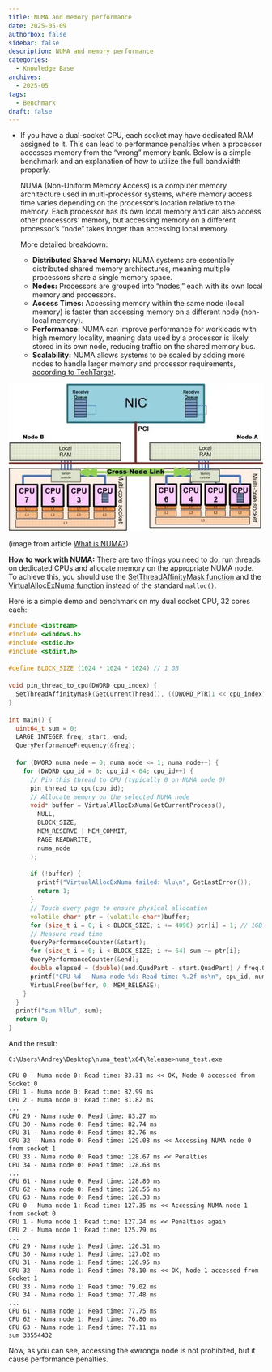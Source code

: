 ```yaml
---
title: NUMA and memory performance
date: 2025-05-09
authorbox: false
sidebar: false
description: NUMA and memory performance
categories:
  - Knowledge Base
archives:
  - 2025-05
tags:
  - Benchmark
draft: false
---
```

- If you have a dual-socket CPU, each socket may have dedicated RAM assigned to it. This can lead to performance penalties when a processor accesses memory from the “wrong” memory bank. Below is a simple benchmark and an explanation of how to utilize the full bandwidth properly.

    <!--more-->
    
    NUMA (Non-Uniform Memory Access) is a computer memory architecture used in multi-processor systems, where memory access time varies depending on the processor’s location relative to the memory. Each processor has its own local memory and can also access other processors’ memory, but accessing memory on a different processor’s “node” takes longer than accessing local memory.
    
    More detailed breakdown:
    
    - **Distributed Shared Memory:**
        NUMA systems are essentially distributed shared memory architectures, meaning multiple processors share a single memory space.
    - **Nodes:**
        Processors are grouped into “nodes,” each with its own local memory and processors.
    - **Access Times:**
        Accessing memory within the same node (local memory) is faster than accessing memory on a different node (non-local memory).
    - **Performance:**
        NUMA can improve performance for workloads with high memory locality, meaning data used by a processor is likely stored in its own node, reducing traffic on the shared memory bus.
    - **Scalability:**
        NUMA allows systems to be scaled by adding more nodes to handle larger memory and processor requirements, [according to TechTarget](https://www.techtarget.com/whatis/definition/NUMA-non-uniform-memory-access).

![](assets/NUMA.webp)

(image from article [What is NUMA?](https://seniordba.wordpress.com/2015/12/23/what-is-numa/))

**How to work with NUMA:**
There are two things you need to do: run threads on dedicated CPUs and allocate memory on the appropriate NUMA node. To achieve this, you should use the [SetThreadAffinityMask function](https://learn.microsoft.com/en-us/windows/win32/api/winbase/nf-winbase-setthreadaffinitymask) and the [VirtualAllocExNuma function](https://learn.microsoft.com/en-us/windows/win32/api/memoryapi/nf-memoryapi-virtualallocexnuma) instead of the standard `malloc()`.

Here is a simple demo and benchmark on my dual socket CPU, 32 cores each:

```c++
#include <iostream>
#include <windows.h>
#include <stdio.h>
#include <stdint.h>

#define BLOCK_SIZE (1024 * 1024 * 1024) // 1 GB

void pin_thread_to_cpu(DWORD cpu_index) {
  SetThreadAffinityMask(GetCurrentThread(), ((DWORD_PTR)1 << cpu_index));
}

int main() {
  uint64_t sum = 0;
  LARGE_INTEGER freq, start, end;
  QueryPerformanceFrequency(&freq);

  for (DWORD numa_node = 0; numa_node <= 1; numa_node++) {
    for (DWORD cpu_id = 0; cpu_id < 64; cpu_id++) {
      // Pin this thread to CPU (typically 0 on NUMA node 0)
      pin_thread_to_cpu(cpu_id);
      // Allocate memory on the selected NUMA node
      void* buffer = VirtualAllocExNuma(GetCurrentProcess(),
        NULL,
        BLOCK_SIZE,
        MEM_RESERVE | MEM_COMMIT,
        PAGE_READWRITE,
        numa_node
      );

      if (!buffer) {
        printf("VirtualAllocExNuma failed: %lu\n", GetLastError());
        return 1;
      }
      // Touch every page to ensure physical allocation
      volatile char* ptr = (volatile char*)buffer;
      for (size_t i = 0; i < BLOCK_SIZE; i += 4096) ptr[i] = 1; // 1GB
      // Measure read time
      QueryPerformanceCounter(&start);
      for (size_t i = 0; i < BLOCK_SIZE; i += 64) sum += ptr[i];
      QueryPerformanceCounter(&end);
      double elapsed = (double)(end.QuadPart - start.QuadPart) / freq.QuadPart * 1000.0;
      printf("CPU %d - Numa node %d: Read time: %.2f ms\n", cpu_id, numa_node, elapsed);
      VirtualFree(buffer, 0, MEM_RELEASE);
    }
  }
  printf("sum %llu", sum);
  return 0;
}
```

And the result:

```
C:\Users\Andrey\Desktop\numa_test\x64\Release>numa_test.exe

CPU 0 - Numa node 0: Read time: 83.31 ms << OK, Node 0 accessed from Socket 0
CPU 1 - Numa node 0: Read time: 82.99 ms
CPU 2 - Numa node 0: Read time: 81.82 ms
...
CPU 29 - Numa node 0: Read time: 83.27 ms
CPU 30 - Numa node 0: Read time: 82.74 ms
CPU 31 - Numa node 0: Read time: 82.76 ms
CPU 32 - Numa node 0: Read time: 129.08 ms << Accessing NUMA node 0 from socket 1
CPU 33 - Numa node 0: Read time: 128.67 ms << Penalties
CPU 34 - Numa node 0: Read time: 128.68 ms
...
CPU 61 - Numa node 0: Read time: 128.80 ms
CPU 62 - Numa node 0: Read time: 128.56 ms
CPU 63 - Numa node 0: Read time: 128.38 ms
CPU 0 - Numa node 1: Read time: 127.35 ms << Accessing NUMA node 1 from socket 0
CPU 1 - Numa node 1: Read time: 127.24 ms << Penalties again
CPU 2 - Numa node 1: Read time: 125.79 ms
...
CPU 29 - Numa node 1: Read time: 126.31 ms
CPU 30 - Numa node 1: Read time: 127.02 ms
CPU 31 - Numa node 1: Read time: 126.95 ms
CPU 32 - Numa node 1: Read time: 78.10 ms << OK, Node 1 accessed from Socket 1
CPU 33 - Numa node 1: Read time: 79.02 ms
CPU 34 - Numa node 1: Read time: 77.48 ms
...
CPU 61 - Numa node 1: Read time: 77.75 ms
CPU 62 - Numa node 1: Read time: 76.80 ms
CPU 63 - Numa node 1: Read time: 77.11 ms
sum 33554432
```

Now, as you can see, accessing the «wrong» node is not prohibited, but it cause performance penalties.
